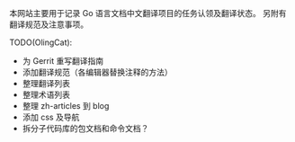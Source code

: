 本网站主要用于记录 Go 语言文档中文翻译项目的任务认领及翻译状态。
另附有翻译规范及注意事项。


TODO(OlingCat):
- 为 Gerrit 重写翻译指南
- 添加翻译规范（各编辑器替换注释的方法）
- 整理翻译列表
- 整理术语列表
- 整理 zh-articles 到 blog
- 添加 css 及导航
- 拆分子代码库的包文档和命令文档？
